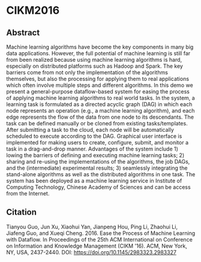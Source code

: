 # CIKM2016
## Abstract
Machine learning algorithms have become the key components in many big data applications. However, the full potential of machine learning is still far from been realized because using machine learning algorithms is hard, especially on distributed platforms such as Hadoop and Spark. The key barriers come from not only the implementation of the algorithms themselves, but also the processing for applying them to real applications which often involve multiple steps and different algorithms. In this demo we present a general-purpose dataflow-based system for easing the process of applying machine learning algorithms to real world tasks. In the system, a learning task is formulated as a directed acyclic graph (DAG) in which each node represents an operation (e.g., a machine learning algorithm), and each edge represents the flow of the data from one node to its descendants. The task can be defined manually or be cloned from existing tasks/templates. After submitting a task to the cloud, each node will be automatically scheduled to execute according to the DAG. Graphical user interface is implemented for making users to create, configure, submit, and monitor a task in a drag-and-drop manner. Advantages of the system include 1) lowing the barriers of defining and executing machine learning tasks; 2) sharing and re-using the implementations of the algorithms, the job DAGs, and the (intermediate) experimental results; 3) seamlessly integrating the stand-alone algorithms as well as the distributed algorithms in one task. The system has been deployed as a machine learning service in Institute of Computing Technology, Chinese Academy of Sciences and can be access from the Internet.

## Citation
Tianyou Guo, Jun Xu, Xiaohui Yan, Jianpeng Hou, Ping Li, Zhaohui Li, Jiafeng Guo, and Xueqi Cheng. 2016. Ease the Process of Machine Learning with Dataflow. In Proceedings of the 25th ACM International on Conference on Information and Knowledge Management (CIKM '16). ACM, New York, NY, USA, 2437-2440. DOI: https://doi.org/10.1145/2983323.2983327
